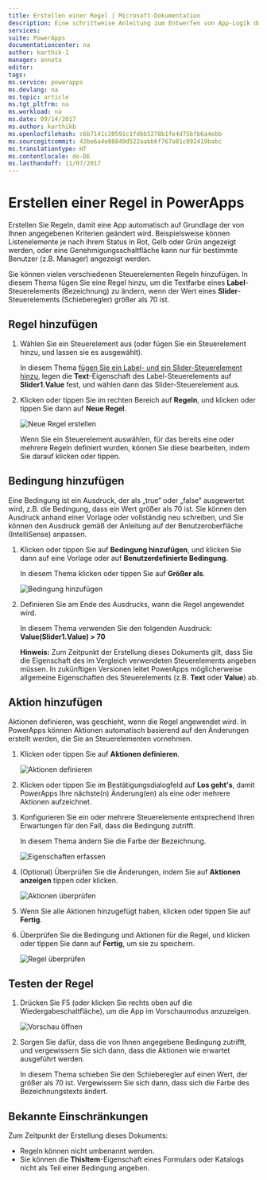 ```yaml
---
title: Erstellen einer Regel | Microsoft-Dokumentation
description: Eine schrittweise Anleitung zum Entwerfen von App-Logik durch Erstellen von Regeln
services: 
suite: PowerApps
documentationcenter: na
author: karthik-1
manager: anneta
editor: 
tags: 
ms.service: powerapps
ms.devlang: na
ms.topic: article
ms.tgt_pltfrm: na
ms.workload: na
ms.date: 09/14/2017
ms.author: karthikb
ms.openlocfilehash: c6b7141c20591c1fdbb5278b1fe4d75bfb6a4ebb
ms.sourcegitcommit: 43be6a4e08849d522aabb6f767a81c092419babc
ms.translationtype: HT
ms.contentlocale: de-DE
ms.lasthandoff: 11/07/2017
---
```

# <a name="create-a-rule-in-powerapps"></a>Erstellen einer Regel in PowerApps
Erstellen Sie Regeln, damit eine App automatisch auf Grundlage der von Ihnen angegebenen Kriterien geändert wird. Beispielsweise können Listenelemente je nach ihrem Status in Rot, Gelb oder Grün angezeigt werden, oder eine Genehmigungsschaltfläche kann nur für bestimmte Benutzer (z.B. Manager) angezeigt werden.

Sie können vielen verschiedenen Steuerelementen Regeln hinzufügen. In diesem Thema fügen Sie eine Regel hinzu, um die Textfarbe eines **Label**-Steuerelements (Bezeichnung) zu ändern, wenn der Wert eines **Slider**-Steuerelements (Schieberegler) größer als 70 ist.

## <a name="add-a-rule"></a>Regel hinzufügen
1. Wählen Sie ein Steuerelement aus (oder fügen Sie ein Steuerelement hinzu, und lassen sie es ausgewählt).
   
    In diesem Thema [fügen Sie ein Label- und ein Slider-Steuerelement hinzu](add-configure-controls.md), legen die **Text**-Eigenschaft des Label-Steuerelements auf **Slider1.Value** fest, und wählen dann das Slider-Steuerelement aus.
2. Klicken oder tippen Sie im rechten Bereich auf **Regeln**, und klicken oder tippen Sie dann auf **Neue Regel**.
   
    ![Neue Regel erstellen](./media/working-with-rules/new-rule.png)
   
    Wenn Sie ein Steuerelement auswählen, für das bereits eine oder mehrere Regeln definiert wurden, können Sie diese bearbeiten, indem Sie darauf klicken oder tippen.  

## <a name="add-a-condition"></a>Bedingung hinzufügen
Eine Bedingung ist ein Ausdruck, der als „true“ oder „false“ ausgewertet wird, z.B. die Bedingung, dass ein Wert größer als 70 ist. Sie können den Ausdruck anhand einer Vorlage oder vollständig neu schreiben, und Sie können den Ausdruck gemäß der Anleitung auf der Benutzeroberfläche (IntelliSense) anpassen.

1. Klicken oder tippen Sie auf **Bedingung hinzufügen**, und klicken Sie dann auf eine Vorlage oder auf **Benutzerdefinierte Bedingung**.
   
    In diesem Thema klicken oder tippen Sie auf **Größer als**.
   
    ![Bedingung hinzufügen](./media/working-with-rules/rule-conditions.png)
2. Definieren Sie am Ende des Ausdrucks, wann die Regel angewendet wird.
   
    In diesem Thema verwenden Sie den folgenden Ausdruck:  <br>**Value(Slider1.Value) > 70**
   
    **Hinweis:** Zum Zeitpunkt der Erstellung dieses Dokuments gilt, dass Sie die Eigenschaft des im Vergleich verwendeten Steuerelements angeben müssen. In zukünftigen Versionen leitet PowerApps möglicherweise allgemeine Eigenschaften des Steuerelements (z.B. **Text** oder **Value**) ab.

## <a name="add-an-action"></a>Aktion hinzufügen
Aktionen definieren, was geschieht, wenn die Regel angewendet wird. In PowerApps können Aktionen automatisch basierend auf den Änderungen erstellt werden, die Sie an Steuerelementen vornehmen.

1. Klicken oder tippen Sie auf **Aktionen definieren**.
   
    ![Aktionen definieren](./media/working-with-rules/rule-define-actions.png)
2. Klicken oder tippen Sie im Bestätigungsdialogfeld auf **Los geht's**, damit PowerApps Ihre nächste(n) Änderung(en) als eine oder mehrere Aktionen aufzeichnet.
3. Konfigurieren Sie ein oder mehrere Steuerelemente entsprechend Ihren Erwartungen für den Fall, dass die Bedingung zutrifft.
   
    In diesem Thema ändern Sie die Farbe der Bezeichnung.
   
    ![Eigenschaften erfassen](./media/working-with-rules/rule-capture-properties.png)
4. (Optional) Überprüfen Sie die Änderungen, indem Sie auf **Aktionen anzeigen** tippen oder klicken.
   
    ![Aktionen überprüfen](./media/working-with-rules/rule-review-actions.png)
5. Wenn Sie alle Aktionen hinzugefügt haben, klicken oder tippen Sie auf **Fertig**.
6. Überprüfen Sie die Bedingung und Aktionen für die Regel, und klicken oder tippen Sie dann auf **Fertig**, um sie zu speichern.
   
    ![Regel überprüfen](./media/working-with-rules/rule-review.png)

## <a name="test-the-rule"></a>Testen der Regel
1. Drücken Sie F5 (oder klicken Sie rechts oben auf die Wiedergabeschaltfläche), um die App im Vorschaumodus anzuzeigen.
   
    ![Vorschau öffnen](./media/working-with-rules/open-preview.png)
2. Sorgen Sie dafür, dass die von Ihnen angegebene Bedingung zutrifft, und vergewissern Sie sich dann, dass die Aktionen wie erwartet ausgeführt werden.
   
    In diesem Thema schieben Sie den Schieberegler auf einen Wert, der größer als 70 ist. Vergewissern Sie sich dann, dass sich die Farbe des Bezeichnungstexts ändert.

## <a name="known-limitations"></a>Bekannte Einschränkungen
Zum Zeitpunkt der Erstellung dieses Dokuments:

* Regeln können nicht umbenannt werden.
* Sie können die **ThisItem**-Eigenschaft eines Formulars oder Katalogs nicht als Teil einer Bedingung angeben.

